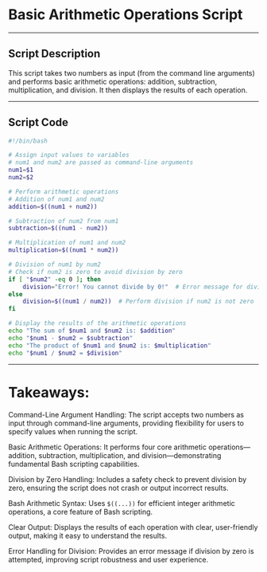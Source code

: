 # Basic Arithmetic Operations Script

---

## Script Description
This script takes two numbers as input (from the command line arguments) and performs basic arithmetic operations:
addition, subtraction, multiplication, and division. It then displays the results of each operation.

---

## Script Code

```bash
#!/bin/bash

# Assign input values to variables
# num1 and num2 are passed as command-line arguments
num1=$1
num2=$2

# Perform arithmetic operations
# Addition of num1 and num2
addition=$((num1 + num2))

# Subtraction of num2 from num1
subtraction=$((num1 - num2))

# Multiplication of num1 and num2
multiplication=$((num1 * num2))

# Division of num1 by num2
# Check if num2 is zero to avoid division by zero
if [ "$num2" -eq 0 ]; then
    division="Error! You cannot divide by 0!"  # Error message for division by zero
else
    division=$((num1 / num2))  # Perform division if num2 is not zero
fi

# Display the results of the arithmetic operations
echo "The sum of $num1 and $num2 is: $addition"
echo "$num1 - $num2 = $subtraction"
echo "The product of $num1 and $num2 is: $multiplication"
echo "$num1 / $num2 = $division"
```
---

# Takeaways:

Command-Line Argument Handling: The script accepts two numbers as input through command-line arguments, providing flexibility for users to specify values when running the script.

Basic Arithmetic Operations: It performs four core arithmetic operations—addition, subtraction, multiplication, and division—demonstrating fundamental Bash scripting capabilities.

Division by Zero Handling: Includes a safety check to prevent division by zero, ensuring the script does not crash or output incorrect results.

Bash Arithmetic Syntax: Uses `$((...))` for efficient integer arithmetic operations, a core feature of Bash scripting.

Clear Output: Displays the results of each operation with clear, user-friendly output, making it easy to understand the results.

Error Handling for Division: Provides an error message if division by zero is attempted, improving script robustness and user experience.
